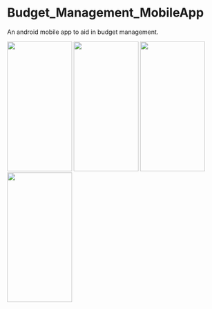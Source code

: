 # Budget_Management_MobileApp

An android mobile app to aid in budget management.

<img src = "https://user-images.githubusercontent.com/78073249/214014549-acac4925-2392-4fdf-b26f-1641699f6812.jpeg" height=300 width=150>

<img src = "https://user-images.githubusercontent.com/78073249/214014564-fc3ed5a4-ee5d-4309-acae-69112462d2ab.jpeg" height=300 width=150>

<img src = "https://user-images.githubusercontent.com/78073249/214014570-48453fd0-ae63-4719-b733-e80d2a593f76.jpeg" height=300 width=150>

<img src = "https://user-images.githubusercontent.com/78073249/214014576-c4e4b270-768f-4cfc-a91a-69bd171636dc.jpeg" height=300 width=150>
